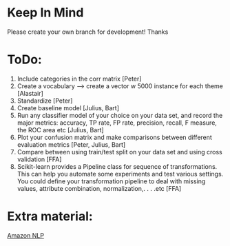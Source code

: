 # Keep In Mind
Please create your own branch for development! Thanks

# ToDo:
1) Include categories in the corr matrix [Peter]
2) Create a vocabulary --> create a vector w 5000 instance for each theme [Alastair]
3) Standardize [Peter]
4) Create baseline model [Julius, Bart]
5) Run any classifier model of your choice on your data set, and record the major metrics: accuracy, TP rate, FP rate, precision, recall, F measure, the ROC area etc [Julius, Bart]
6) Plot your confusion matrix and make comparisons between different evaluation metrics [Peter, Julius, Bart]
7) Compare between using train/test split on your data set and using cross validation [FFA]
8) Scikit-learn provides a Pipeline class for sequence of transformations. This can help you automate some experiments and test various settings. You could define your transformation pipeline to deal with missing values, attribute combination, normalization,. . . .etc [FFA]

# Extra material:
[Amazon NLP](https://github.com/aws-samples/aws-machine-learning-university-accelerated-nlp)